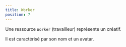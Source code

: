 ```yaml
---
title: Worker
position: 7
---
```


Une ressource `Worker` (travailleur) représente un créatif.

Il est caractérisé par son nom et un avatar.
